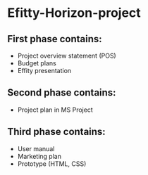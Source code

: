 # Efitty-Horizon-project
 
## First phase contains:
- Project overview statement (POS)
- Budget plans
- Effity presentation 

## Second phase contains:
- Project plan in MS Project

## Third phase contains:
- User manual
- Marketing plan
- Prototype (HTML, CSS)